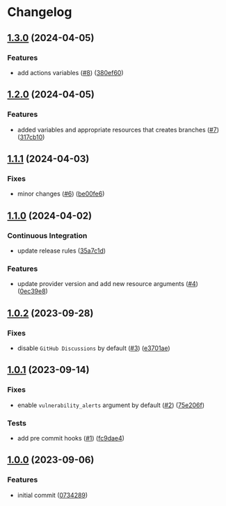 # Changelog

## [1.3.0](https://github.com/antmelekhin/terraform-github-repository/compare/v1.2.0...v1.3.0) (2024-04-05)


### Features

* add actions variables ([#8](https://github.com/antmelekhin/terraform-github-repository/issues/8)) ([380ef60](https://github.com/antmelekhin/terraform-github-repository/commit/380ef6069dd20801d5c0ac50d8e22eb7b3c17acf))

## [1.2.0](https://github.com/antmelekhin/terraform-github-repository/compare/v1.1.1...v1.2.0) (2024-04-05)


### Features

* added variables and appropriate resources that creates branches ([#7](https://github.com/antmelekhin/terraform-github-repository/issues/7)) ([317cb10](https://github.com/antmelekhin/terraform-github-repository/commit/317cb1059013ba27ba3fe5cd0672e80064626611))

## [1.1.1](https://github.com/antmelekhin/terraform-github-repository/compare/v1.1.0...v1.1.1) (2024-04-03)


### Fixes

* minor changes ([#6](https://github.com/antmelekhin/terraform-github-repository/issues/6)) ([be00fe6](https://github.com/antmelekhin/terraform-github-repository/commit/be00fe6368389e84cf83c8156664e3504d644633))

## [1.1.0](https://github.com/antmelekhin/terraform-github-repository/compare/v1.0.2...v1.1.0) (2024-04-02)


### Continuous Integration

* update release rules ([35a7c1d](https://github.com/antmelekhin/terraform-github-repository/commit/35a7c1d87b483ed1eff600682b5de1134e6381b8))


### Features

* update provider version and add new resource arguments ([#4](https://github.com/antmelekhin/terraform-github-repository/issues/4)) ([0ec39e8](https://github.com/antmelekhin/terraform-github-repository/commit/0ec39e803040615d9f9e4930ef356297b0dd9dea))

## [1.0.2](https://github.com/antmelekhin/terraform-github-repository/compare/v1.0.1...v1.0.2) (2023-09-28)


### Fixes

* disable `GitHub Discussions` by default ([#3](https://github.com/antmelekhin/terraform-github-repository/issues/3)) ([e3701ae](https://github.com/antmelekhin/terraform-github-repository/commit/e3701aef811868e7898928a308fa90795339ccb1))

## [1.0.1](https://github.com/antmelekhin/terraform-github-repository/compare/v1.0.0...v1.0.1) (2023-09-14)


### Fixes

* enable `vulnerability_alerts` argument by default ([#2](https://github.com/antmelekhin/terraform-github-repository/issues/2)) ([75e206f](https://github.com/antmelekhin/terraform-github-repository/commit/75e206f7cc6fd489f714589fa397dc625c099adf))


### Tests

* add pre commit hooks ([#1](https://github.com/antmelekhin/terraform-github-repository/issues/1)) ([fc9dae4](https://github.com/antmelekhin/terraform-github-repository/commit/fc9dae4f69520f5ad88de7af5f854c7e4f4a140d))

## [1.0.0](https://github.com/antmelekhin/terraform-github-repository/compare/...v1.0.0) (2023-09-06)


### Features

* initial commit ([0734289](https://github.com/antmelekhin/terraform-github-repository/commit/07342892fdfc04f9244eb2d9e73f8cc2a999056e))
